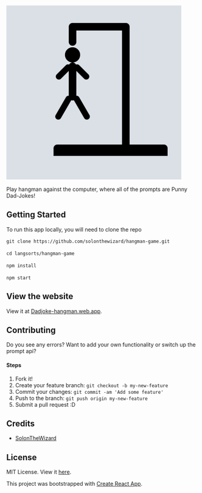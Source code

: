 ![Win while you're a head!](/src/assets/readme-logo.png)

Play hangman against the computer, where all of the prompts are Punny Dad-Jokes!


## Getting Started

To run this app locally, you will need to clone the repo

```
git clone https://github.com/solonthewizard/hangman-game.git

cd langsorts/hangman-game

npm install

npm start
```

## View the website

View it at [Dadjoke-hangman.web.app](https://dadjoke-hangman.web.app/).


## Contributing

Do you see any errors? Want to add your own functionality or switch up the prompt api?

#### Steps

1. Fork it!
2. Create your feature branch: `git checkout -b my-new-feature`
3. Commit your changes: `git commit -am 'Add some feature'`
4. Push to the branch: `git push origin my-new-feature`
5. Submit a pull request :D

## Credits

* [SolonTheWizard](https://github.com/SolonTheWizard)

## License
MIT License. View it [here](LICENSE).


This project was bootstrapped with [Create React App](https://github.com/facebook/create-react-app).
